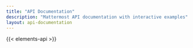 ```yaml
---
title: "API Documentation"
description: "Mattermost API documentation with interactive examples"
layout: api-documentation
---
```


{{< elements-api >}}
